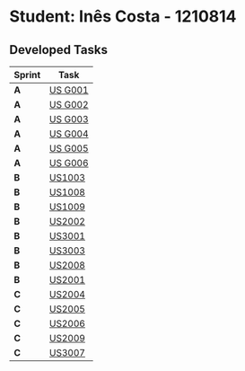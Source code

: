 # Student: Inês Costa - 1210814

## Developed Tasks


| Sprint | Task                                    |
|--------|-----------------------------------------|
| **A**  | [US G001](../sprintA/us_g001/readme.md) |
| **A**  | [US G002](../sprintA/us_g002/readme.md) |
| **A**  | [US G003](../sprintA/us_g003/readme.md) |
| **A**  | [US G004](../sprintA/us_g004/readme.md) |
| **A**  | [US G005](../sprintA/us_g005/readme.md) |
| **A**  | [US G006](../sprintA/us_g006/readme.md) |
| **B**  | [US1003](../sprintB/us_1003/readme.md)  |
| **B**  | [US1008](../sprintB/us_1008/readme.md)  |
| **B**  | [US1009](../sprintB/us_1009/readme.md)  |
| **B**  | [US2002](../sprintB/us_2002/readme.md)  |
| **B**  | [US3001](../sprintB/us_3001/readme.md)  |
| **B**  | [US3003](../sprintB/us_3003/readme.md)  |
| **B**  | [US2008](../sprintB/us_2008/readme.md)  |
| **B**  | [US2001](../sprintB/us_2001/readme.md)  |
| **C**  | [US2004](../sprintC/us_2004/readme.md)  |
| **C**  | [US2005](../sprintC/us_2005/readme.md)  |
| **C**  | [US2006](../sprintC/us_2006/readme.md)  |
| **C**  | [US2009](../sprintC/us_2009/readme.md)  |
| **C**  | [US3007](../sprintC/us_3007/readme.md)  |
